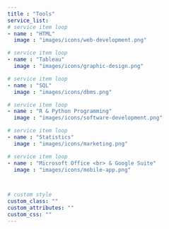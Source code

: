 ```yaml
---
title : "Tools"
service_list:
# service item loop
- name : "HTML"
  image : "images/icons/web-development.png"

# service item loop
- name : "Tableau"
  image : "images/icons/graphic-design.png"

# service item loop
- name : "SQL"
  image : "images/icons/dbms.png"

# service item loop
- name : "R & Python Programming"
  image : "images/icons/software-development.png"

# service item loop
- name : "Statistics"
  image : "images/icons/marketing.png"

# service item loop
- name : "Microsoft Office <br> & Google Suite"
  image : "images/icons/mobile-app.png"



# custom style
custom_class: ""
custom_attributes: ""
custom_css: ""
---
```

